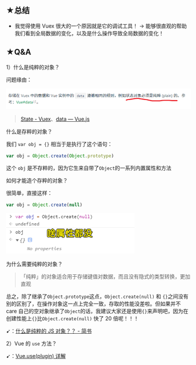 ## ★总结

- 我觉得使用 Vuex 很大的一个原因就是它的调试工具！ -> 能够很直观的帮助我们看到全局数据的变化，以及是什么操作导致全局数据的变化！

## ★Q&A

1）什么是纯粹的对象？

问题缘由：

![纯粹的](assets/img/2020-09-29-19-19-11.png)

> [State - Vuex](https://vuex.vuejs.org/zh/guide/state.html)、[data — Vue.js](https://cn.vuejs.org/v2/api/#data)

什么是存粹的对象？

我们 `var obj = {}` 相当于是执行了这个语句：

``` js
var obj = Object.create(Object.prototype)
```

这个 `obj` 是不存粹的，因为它生来自带了`Object`的一系列内置属性和方法

如何才能造个存粹的对象？

很简单，直接这样：

``` js
var obj = Object.create(null)
```

![纯粹的对象](assets/img/2020-09-29-19-24-41.png)

为什么需要纯粹的对象？

> 「纯粹」的对象适合用于存储键值对数据，而且没有隐式的类型转换，更加直观

总之，除了继承了`Object.prototype`这点，`Object.create(null)` 和 `{}`之间没有别的区别了，在操作对象这一点上完全一致，存取的性能没差啦。但如果并不 care 自己的空对象继承了`Object`的话，我建议大家还是使用`{}`来声明吧，因为在创建性能上`{}`比`Object.create(null)` 快了 20 倍呢！！！

➹：[什么是纯粹的 JS 对象？？ - 简书](https://www.jianshu.com/p/b644bcf935ac)

2）Vue 的 `use` 方法？

➹：[Vue.use(plugin) 详解](https://juejin.im/post/6844903946343940104)